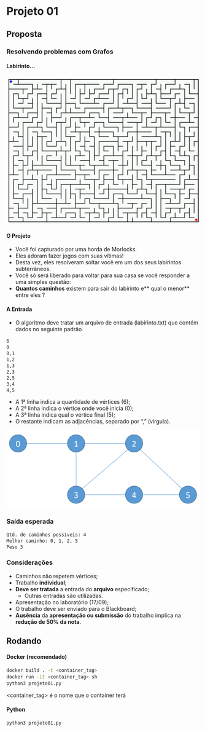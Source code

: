 # Projeto 01

## Proposta

### Resolvendo problemas com Grafos

#### Labirinto...

![](./images/labirinto.png)

#### O Projeto

- Você foi capturado por uma horda de Morlocks.
- Eles adoram fazer jogos com suas vítimas!
- Desta vez, eles resolveram soltar você em um dos seus labirintos subterrâneos.
- Você só será liberado para voltar para sua casa se você responder a uma simples questão:
- **Quantos caminhos** existem para sair do labirinto e** qual o menor** entre eles ?

#### A Entrada

- O algoritmo deve tratar um arquivo de entrada (labirinto.txt) que contém dados no seguinte padrão

```
6
0
0,1
1,2
1,3
2,3
2,5
3,4
4,5
```

- A 1ª linha indica a quantidade de vértices (6);
- A 2ª linha indica o vértice onde você inicia (0);
- A 3ª linha indica qual o vértice final (5);
- O restante indicam as adjacências, separado por “,” (vírgula).

![](./images/graph.png)

### Saída esperada

```
Qtd. de caminhos possíveis: 4
Melhor caminho: 0, 1, 2, 5
Peso 3
```

### Considerações

- Caminhos não repetem vértices;
- Trabalho **individual**;
- **Deve ser tratada** a entrada do **arquivo** especificado;
  - Outras entradas são utilizadas.
- Apresentação no laboratório (17/09);
- O trabalho deve ser enviado para o Blackboard;
- **Ausência** da **apresentação ou submissão** do trabalho implica na **redução de 50% da nota**.


## Rodando

#### Docker (recomendado)

```bash
docker build . -t <container_tag>
docker run -it <container_tag> sh
python3 projeto01.py
```
<container_tag> é o nome que o container terá  

#### Python
```bash
python3 projeto01.py
```